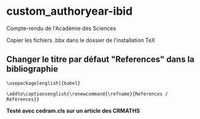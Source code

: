 # custom_authoryear-ibid
Compte-rendu de l'Académie des Sciences

Copier les fichiers .bbx dans le dossier de l'installation TeX

## Changer le titre par défaut "References" dans la bibliographie

```TeX
\usepackage[english]{babel}

\addto\captionsenglish{\renewcommand{\refname}{References / Références}}
```
**Testé avec cedram.cls sur un article des CRMATHS**